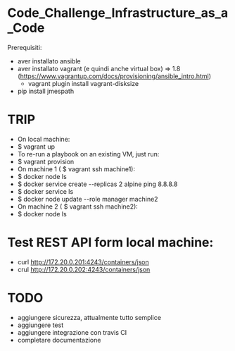 # Code_Challenge_Infrastructure_as_a_Code

Prerequisiti:
- aver installato ansible
- aver installato vagrant (e quindi anche virtual box) => 1.8 (https://www.vagrantup.com/docs/provisioning/ansible_intro.html)
    - vagrant plugin install vagrant-disksize
- pip install jmespath

# TRIP
- On local machine:
- $ vagrant up
- To re-run a playbook on an existing VM, just run:
- $ vagrant provision
- On machine 1 ( $ vagrant ssh machine1):
- $ docker node ls
- $ docker service create --replicas 2 alpine ping 8.8.8.8
- $ docker service ls
- $ docker node update --role manager machine2
- On machine 2 ( $ vagrant ssh machine2):
- $ docker node ls

# Test REST API form local machine:
- curl http://172.20.0.201:4243/containers/json
- crul http://172.20.0.202:4243/containers/json

# TODO
- aggiungere sicurezza, attualmente tutto semplice
- aggiungere test
- aggiungere integrazione con travis CI
- completare documentazione